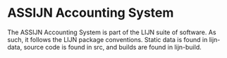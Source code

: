 # ASSIJN Accounting System

The ASSIJN Accounting System is part of the LIJN suite of software. As such, it follows the LIJN package conventions. Static data is found in lijn-data, source code is found in src, and builds are found in lijn-build.
